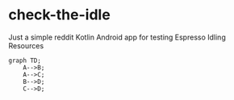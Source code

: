# check-the-idle
Just a simple reddit Kotlin Android app for testing Espresso Idling Resources

```mermaid
graph TD;
    A-->B;
    A-->C;
    B-->D;
    C-->D;
```
